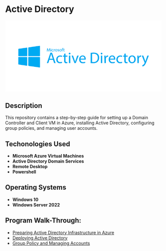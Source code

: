 <h1>Active Directory</h1>

![](https://github.com/rbrianshutt/active_directory/blob/main/Active%20Directory%202.0/active-directory-logo.png)


<h2>Description</h2>
This repository contains a step-by-step guide for setting up a Domain Controller and Client VM in Azure, installing Active Directory, configuring group policies, and managing user accounts.
<br />

<h2>Techonologies Used</h2>

- <b>Microsoft Azure Virtual Machines</b>
- <b>Active Directory Domain Services</b>
- <b>Remote Desktop</b>
- <b>Powershell</b>

<h2>Operating Systems</h2>

- <b>Windows 10</b>
- <b>Windows Server 2022</b>

<h2>Program Walk-Through:</h2>

- [Preparing Active Directory Infrastructure in Azure](https://github.com/rbrianshutt/active_directory_infrastructure)
- [Deploying Active Directory](https://github.com/rbrianshutt/deploying_active_directory)
- [Group Policy and Managing Accounts](https://github.com/rbrianshutt/active_directory_accounts) 

